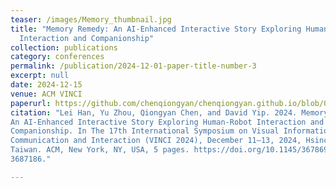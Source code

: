 ```yaml
---
teaser: /images/Memory_thumbnail.jpg
title: "Memory Remedy: An AI-Enhanced Interactive Story Exploring Human-Robot
  Interaction and Companionship"
collection: publications
category: conferences
permalink: /publication/2024-12-01-paper-title-number-3
excerpt: null
date: 2024-12-15
venue: ACM VINCI
paperurl: https://github.com/chenqiongyan/chenqiongyan.github.io/blob/01de1dc93e60f13192f6a885cfb189647873c64a/files/paper3.pdf
citation: "Lei Han, Yu Zhou, Qiongyan Chen, and David Yip. 2024. Memory Remedy:
An AI-Enhanced Interactive Story Exploring Human-Robot Interaction and
Companionship. In The 17th International Symposium on Visual Information
Communication and Interaction (VINCI 2024), December 11–13, 2024, Hsinchu,
Taiwan. ACM, New York, NY, USA, 5 pages. https://doi.org/10.1145/3678698.
3687186."

---
```

